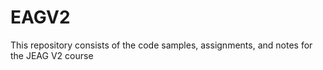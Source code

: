 # EAGV2
This repository consists of the code samples, assignments, and notes for the JEAG V2 course
